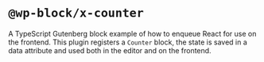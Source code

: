 # `@wp-block/x-counter`

A TypeScript Gutenberg block example of how to enqueue React for use on the frontend. This plugin registers a `Counter` block, the state is saved in a data attribute and used both in the editor and on the frontend.

